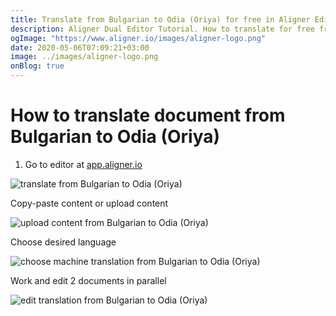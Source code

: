 ```yaml
---
title: Translate from Bulgarian to Odia (Oriya) for free in Aligner Editor
description: Aligner Dual Editor Tutorial. How to translate for free from Bulgarian to Odia (Oriya). Aligner is multilingual document management platform. 
ogImage: "https://www.aligner.io/images/aligner-logo.png"
date: 2020-05-06T07:09:21+03:00
image: ../images/aligner-logo.png
onBlog: true
---
```


# How to translate document from Bulgarian to Odia (Oriya)

1. Go to editor at [app.aligner.io](https://app.aligner.io "Aligner App web page")

![translate from Bulgarian to Odia (Oriya)](../aligner-blank-editor.png "translate from Bulgarian to Odia (Oriya)")

Copy-paste content or upload content

![upload content from Bulgarian to Odia (Oriya)](../aligner-uploaded-document.png "upload content from Bulgarian to Odia (Oriya)")

Choose desired language

![choose machine translation from Bulgarian to Odia (Oriya)](../aligner-language-dropdown.png "choose machine translation from Bulgarian to Odia (Oriya)")

Work and edit 2 documents in parallel

![edit translation from Bulgarian to Odia (Oriya)](../aligner-double-sitded-editor.png "edit translation from Bulgarian to Odia (Oriya)")

